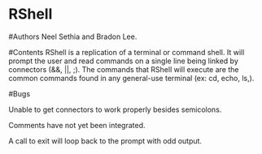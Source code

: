 # RShell
#Authors 
Neel Sethia and Bradon Lee.

#Contents
RShell is a replication of a terminal or command shell. 
It will prompt the user and read commands on a single line
being linked by connectors (&&, ||, ;). The commands that
RShell will execute are the common commands found 
in any general-use terminal (ex: cd, echo, ls,). 

#Bugs

Unable to get connectors to work properly besides semicolons.

Comments have not yet been integrated.

A call to exit will loop back to the prompt with odd output. 

